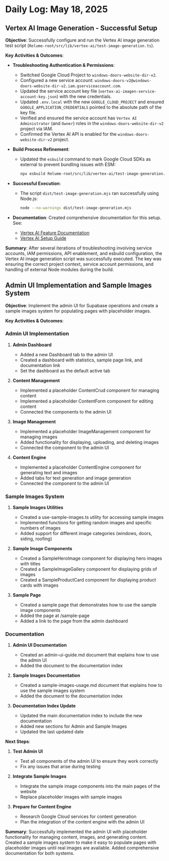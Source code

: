 # Daily Log: May 18, 2025

## Vertex AI Image Generation - Successful Setup

**Objective**: Successfully configure and run the Vertex AI image generation test script (`Relume-root/src/lib/vertex-ai/test-image-generation.ts`).

**Key Activities & Outcomes**:

- **Troubleshooting Authentication & Permissions**:
  - Switched Google Cloud Project to `windows-doors-website-dir-v2`.
  - Configured a new service account: `windows-doors-v2@windows-doors-website-dir-v2.iam.gserviceaccount.com`.
  - Updated the service account key file (`vertex-ai-imagen-service-account-key.json`) with the new credentials.
  - Updated `.env.local` with the new `GOOGLE_CLOUD_PROJECT` and ensured `GOOGLE_APPLICATION_CREDENTIALS` pointed to the absolute path of the key file.
  - Verified and ensured the service account has `Vertex AI Administrator` (and `Owner`) roles in the `windows-doors-website-dir-v2` project via IAM.
  - Confirmed the Vertex AI API is enabled for the `windows-doors-website-dir-v2` project.

- **Build Process Refinement**:
  - Updated the `esbuild` command to mark Google Cloud SDKs as external to prevent bundling issues with ESM:

    ```bash
    npx esbuild Relume-root/src/lib/vertex-ai/test-image-generation.ts --bundle --outfile=dist/test-image-generation.mjs --platform=node --format=esm --external:dotenv --external:google-auth-library --external:@google-cloud/vertexai --color=true
    ```

- **Successful Execution**:
  - The script `dist/test-image-generation.mjs` ran successfully using Node.js:

    ```bash
    node --no-warnings dist/test-image-generation.mjs
    ```

- **Documentation**: Created comprehensive documentation for this setup. See:
  - [Vertex AI Feature Documentation](../../features/vertex-ai-image-generation.md)
  - [Vertex AI Setup Guide](../../processes/vertex-ai-setup-guide.md)

**Summary**: After several iterations of troubleshooting involving service accounts, IAM permissions, API enablement, and esbuild configuration, the Vertex AI image generation script was successfully executed. The key was ensuring the correct project context, service account permissions, and handling of external Node modules during the build.

## Admin UI Implementation and Sample Images System

**Objective**: Implement the admin UI for Supabase operations and create a sample images system for populating pages with placeholder images.

**Key Activities & Outcomes**:

### Admin UI Implementation

1. **Admin Dashboard**
   - Added a new Dashboard tab to the admin UI
   - Created a dashboard with statistics, sample page link, and documentation link
   - Set the dashboard as the default active tab

2. **Content Management**
   - Implemented a placeholder ContentCrud component for managing content
   - Implemented a placeholder ContentForm component for editing content
   - Connected the components to the admin UI

3. **Image Management**
   - Implemented a placeholder ImageManagement component for managing images
   - Added functionality for displaying, uploading, and deleting images
   - Connected the component to the admin UI

4. **Content Engine**
   - Implemented a placeholder ContentEngine component for generating text and images
   - Added tabs for text generation and image generation
   - Connected the component to the admin UI

### Sample Images System

1. **Sample Images Utilities**
   - Created a use-sample-images.ts utility for accessing sample images
   - Implemented functions for getting random images and specific numbers of images
   - Added support for different image categories (windows, doors, siding, roofing)

2. **Sample Image Components**
   - Created a SampleHeroImage component for displaying hero images with titles
   - Created a SampleImageGallery component for displaying grids of images
   - Created a SampleProductCard component for displaying product cards with images

3. **Sample Page**
   - Created a sample page that demonstrates how to use the sample image components
   - Added the page at /sample-page
   - Added a link to the page from the admin dashboard

### Documentation

1. **Admin UI Documentation**
   - Created an admin-ui-guide.md document that explains how to use the admin UI
   - Added the document to the documentation index

2. **Sample Images Documentation**
   - Created a sample-images-usage.md document that explains how to use the sample images system
   - Added the document to the documentation index

3. **Documentation Index Update**
   - Updated the main documentation index to include the new documentation
   - Added new sections for Admin and Sample Images
   - Updated the last updated date

**Next Steps**:

1. **Test Admin UI**
   - Test all components of the admin UI to ensure they work correctly
   - Fix any issues that arise during testing

2. **Integrate Sample Images**
   - Integrate the sample image components into the main pages of the website
   - Replace placeholder images with sample images

3. **Prepare for Content Engine**
   - Research Google Cloud services for content generation
   - Plan the integration of the content engine with the admin UI

**Summary**: Successfully implemented the admin UI with placeholder functionality for managing content, images, and generating content. Created a sample images system to make it easy to populate pages with placeholder images until real images are available. Added comprehensive documentation for both systems.
